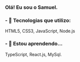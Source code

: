 ### Olá! Eu sou o Samuel.

<h3>- 🔭 Tecnologias que utilizo:</h3>

<p>
  HTML5, CSS3, JavaScript, Node.js
</p>

<h3>- 🌱 Estou aprendendo...</h3>

<p>
  TypeScript, React.js, MySql.
</p>


<!--
**Invokedzz/Invokedzz** is a ✨ _special_ ✨ repository because its `README.md` (this file) appears on your GitHub profile.

Here are some ideas to get you started:

- 🔭 I’m currently working on ...
- 🌱 I’m currently learning ...
- 👯 I’m looking to collaborate on ...
- 🤔 I’m looking for help with ...
- 💬 Ask me about ...
- 📫 How to reach me: ...
- 😄 Pronouns: ...
- ⚡ Fun fact: ...
-->
